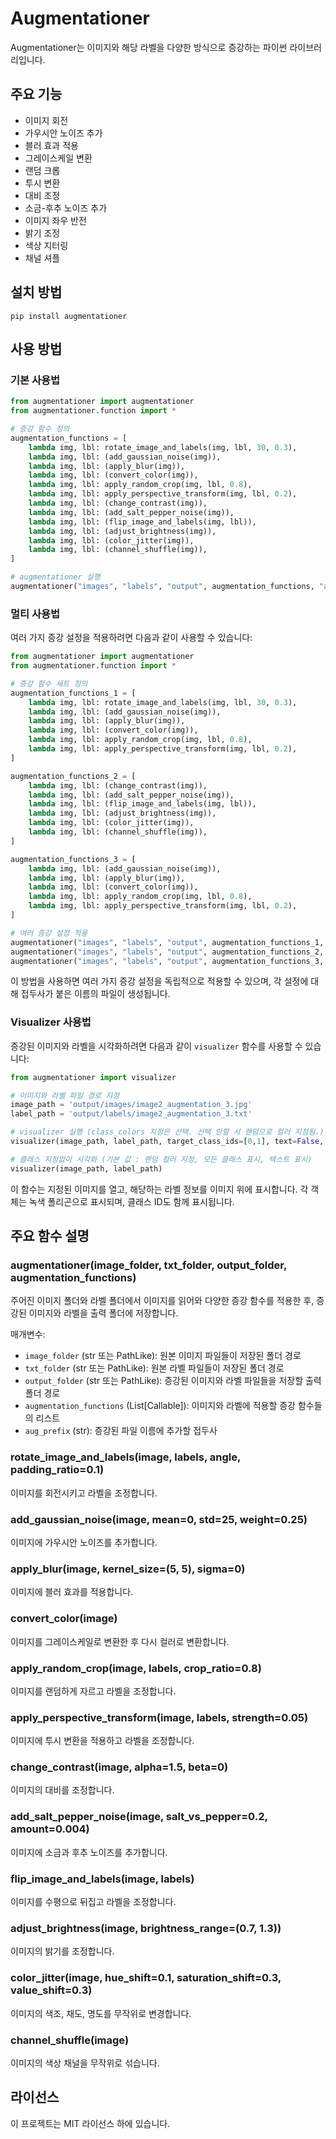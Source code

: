 # Augmentationer

Augmentationer는 이미지와 해당 라벨을 다양한 방식으로 증강하는 파이썬 라이브러리입니다.

## 주요 기능

- 이미지 회전
- 가우시안 노이즈 추가
- 블러 효과 적용
- 그레이스케일 변환
- 랜덤 크롭
- 투시 변환
- 대비 조정
- 소금-후추 노이즈 추가
- 이미지 좌우 반전
- 밝기 조정
- 색상 지터링
- 채널 셔플

## 설치 방법

```
pip install augmentationer
```

## 사용 방법

### 기본 사용법

```python
from augmentationer import augmentationer
from augmentationer.function import *

# 증강 함수 정의
augmentation_functions = [
    lambda img, lbl: rotate_image_and_labels(img, lbl, 30, 0.3),
    lambda img, lbl: (add_gaussian_noise(img)),
    lambda img, lbl: (apply_blur(img)),
    lambda img, lbl: (convert_color(img)),
    lambda img, lbl: apply_random_crop(img, lbl, 0.8),
    lambda img, lbl: apply_perspective_transform(img, lbl, 0.2),
    lambda img, lbl: (change_contrast(img)),
    lambda img, lbl: (add_salt_pepper_noise(img)),
    lambda img, lbl: (flip_image_and_labels(img, lbl)),
    lambda img, lbl: (adjust_brightness(img)),
    lambda img, lbl: (color_jitter(img)),
    lambda img, lbl: (channel_shuffle(img)),
]

# augmentationer 실행
augmentationer("images", "labels", "output", augmentation_functions, "aug)
```

### 멀티 사용법

여러 가지 증강 설정을 적용하려면 다음과 같이 사용할 수 있습니다:

```python
from augmentationer import augmentationer
from augmentationer.function import *

# 증강 함수 세트 정의
augmentation_functions_1 = [
    lambda img, lbl: rotate_image_and_labels(img, lbl, 30, 0.3),
    lambda img, lbl: (add_gaussian_noise(img)),
    lambda img, lbl: (apply_blur(img)),
    lambda img, lbl: (convert_color(img)),
    lambda img, lbl: apply_random_crop(img, lbl, 0.8),
    lambda img, lbl: apply_perspective_transform(img, lbl, 0.2),
]

augmentation_functions_2 = [
    lambda img, lbl: (change_contrast(img)),
    lambda img, lbl: (add_salt_pepper_noise(img)),
    lambda img, lbl: (flip_image_and_labels(img, lbl)),
    lambda img, lbl: (adjust_brightness(img)),
    lambda img, lbl: (color_jitter(img)),
    lambda img, lbl: (channel_shuffle(img)),
]

augmentation_functions_3 = [
    lambda img, lbl: (add_gaussian_noise(img)),
    lambda img, lbl: (apply_blur(img)),
    lambda img, lbl: (convert_color(img)),
    lambda img, lbl: apply_random_crop(img, lbl, 0.8),
    lambda img, lbl: apply_perspective_transform(img, lbl, 0.2),
]

# 여러 증강 설정 적용
augmentationer("images", "labels", "output", augmentation_functions_1, "augmentation_1")
augmentationer("images", "labels", "output", augmentation_functions_2, "augmentation_2")
augmentationer("images", "labels", "output", augmentation_functions_3, "augmentation_3")
```

이 방법을 사용하면 여러 가지 증강 설정을 독립적으로 적용할 수 있으며, 각 설정에 대해 접두사가 붙은 이름의 파일이 생성됩니다.

### Visualizer 사용법

증강된 이미지와 라벨을 시각화하려면 다음과 같이 `visualizer` 함수를 사용할 수 있습니다:

```python
from augmentationer import visualizer

# 이미지와 라벨 파일 경로 지정
image_path = 'output/images/image2_augmentation_3.jpg'
label_path = 'output/labels/image2_augmentation_3.txt'

# visualizer 실행 (class_colors 지정은 선택. 선택 안할 시 랜덤으로 컬러 지정됨.)
visualizer(image_path, label_path, target_class_ids=[0,1], text=False, class_colors={0: (255, 0, 0), 1: (0, 255, 0)})

# 클래스 지정없이 시각화 (기본 값 : 랜덤 컬러 지정, 모든 클래스 표시, 텍스트 표시)
visualizer(image_path, label_path)
```

이 함수는 지정된 이미지를 열고, 해당하는 라벨 정보를 이미지 위에 표시합니다. 각 객체는 녹색 폴리곤으로 표시되며, 클래스 ID도 함께 표시됩니다.

## 주요 함수 설명

### augmentationer(image_folder, txt_folder, output_folder, augmentation_functions)

주어진 이미지 폴더와 라벨 폴더에서 이미지를 읽어와 다양한 증강 함수를 적용한 후, 증강된 이미지와 라벨을 출력 폴더에 저장합니다.

매개변수:

- `image_folder` (str 또는 PathLike): 원본 이미지 파일들이 저장된 폴더 경로
- `txt_folder` (str 또는 PathLike): 원본 라벨 파일들이 저장된 폴더 경로
- `output_folder` (str 또는 PathLike): 증강된 이미지와 라벨 파일들을 저장할 출력 폴더 경로
- `augmentation_functions` (List[Callable]): 이미지와 라벨에 적용할 증강 함수들의 리스트
- `aug_prefix` (str): 증강된 파일 이름에 추가할 접두사

### rotate_image_and_labels(image, labels, angle, padding_ratio=0.1)

이미지를 회전시키고 라벨을 조정합니다.

### add_gaussian_noise(image, mean=0, std=25, weight=0.25)

이미지에 가우시안 노이즈를 추가합니다.

### apply_blur(image, kernel_size=(5, 5), sigma=0)

이미지에 블러 효과를 적용합니다.

### convert_color(image)

이미지를 그레이스케일로 변환한 후 다시 컬러로 변환합니다.

### apply_random_crop(image, labels, crop_ratio=0.8)

이미지를 랜덤하게 자르고 라벨을 조정합니다.

### apply_perspective_transform(image, labels, strength=0.05)

이미지에 투시 변환을 적용하고 라벨을 조정합니다.

### change_contrast(image, alpha=1.5, beta=0)

이미지의 대비를 조정합니다.

### add_salt_pepper_noise(image, salt_vs_pepper=0.2, amount=0.004)

이미지에 소금과 후추 노이즈를 추가합니다.

### flip_image_and_labels(image, labels)

이미지를 수평으로 뒤집고 라벨을 조정합니다.

### adjust_brightness(image, brightness_range=(0.7, 1.3))

이미지의 밝기를 조정합니다.

### color_jitter(image, hue_shift=0.1, saturation_shift=0.3, value_shift=0.3)

이미지의 색조, 채도, 명도를 무작위로 변경합니다.

### channel_shuffle(image)

이미지의 색상 채널을 무작위로 섞습니다.

## 라이선스

이 프로젝트는 MIT 라이선스 하에 있습니다.
